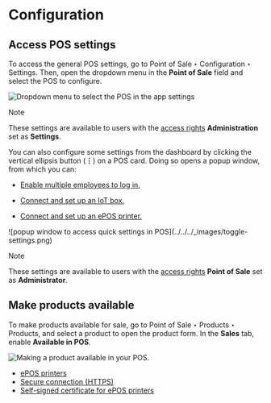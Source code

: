 # Configuration

## Access POS settings

To access the general POS settings, go to Point of Sale ‣ Configuration ‣
Settings. Then, open the dropdown menu in the **Point of Sale** field and
select the POS to configure.

![Dropdown menu to select the POS in the app
settings](../../../_images/select-pos-dropdown.png) <div class="alert alert-primary">
<p class="alert-title">
Note</p><p>These settings are available to users with the <a href="../../general/users">access rights</a>
<b>Administration</b> set as <b>Settings</b>.</p>
</div>

You can also configure some settings from the dashboard by clicking the
vertical ellipsis button (**⋮**) on a POS card. Doing so opens a popup window,
from which you can:

  * [Enable multiple employees to log in.](employee_login)

  * [Connect and set up an IoT box.](../../general/iot/config/pos)

  * [Connect and set up an ePOS printer.](configuration/epos_ssc)

![popup window to access quick settings in POS](../../../_images/toggle-
settings.png) <div class="alert alert-primary">
<p class="alert-title">
Note</p><p>These settings are available to users with the <a href="../../general/users">access rights</a>
<b>Point of Sale</b> set as <b>Administrator</b>.</p>
</div>

## Make products available

To make products available for sale, go to Point of Sale ‣ Products ‣
Products, and select a product to open the product form. In the **Sales** tab,
enable **Available in POS**.

![Making a product available in your POS.](../../../_images/pos-available.png)

  * [ePOS printers](configuration/epos_printers)
  * [Secure connection (HTTPS)](configuration/https)
  * [Self-signed certificate for ePOS printers](configuration/epos_ssc)

